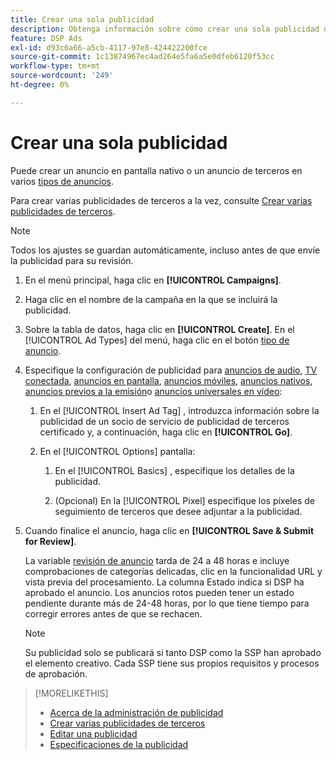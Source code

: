 ```yaml
---
title: Crear una sola publicidad
description: Obtenga información sobre cómo crear una sola publicidad de terceros.
feature: DSP Ads
exl-id: d93c6a66-a5cb-4117-97e8-424422200fce
source-git-commit: 1c13874967ec4ad264e5fa6a5e0dfeb6120f53cc
workflow-type: tm+mt
source-wordcount: '249'
ht-degree: 0%

---
```


# Crear una sola publicidad

Puede crear un anuncio en pantalla nativo o un anuncio de terceros en varios [tipos de anuncios](ad-about.md#ad-types).

Para crear varias publicidades de terceros a la vez, consulte [Crear varias publicidades de terceros](ad-create-multiple.md).

>[!NOTE]
>
>Todos los ajustes se guardan automáticamente, incluso antes de que envíe la publicidad para su revisión.

1. En el menú principal, haga clic en **[!UICONTROL Campaigns]**.

1. Haga clic en el nombre de la campaña en la que se incluirá la publicidad.

1. Sobre la tabla de datos, haga clic en **[!UICONTROL Create]**. En el [!UICONTROL Ad Types] del menú, haga clic en el botón [tipo de anuncio](ad-about.md#ad-types).

1. Especifique la configuración de publicidad para [anuncios de audio](ad-settings-audio.md), [TV conectada](ad-settings-connected-tv.md), [anuncios en pantalla](ad-settings-display.md), [anuncios móviles](ad-settings-mobile.md), [anuncios nativos](ad-settings-native.md), [anuncios previos a la emisión](ad-settings-pre-roll.md)o [anuncios universales en vídeo](ad-settings-universal-video.md):

   1. En el [!UICONTROL Insert Ad Tag] , introduzca información sobre la publicidad de un socio de servicio de publicidad de terceros certificado y, a continuación, haga clic en **[!UICONTROL Go]**.

   1. En el [!UICONTROL Options] pantalla:

      1. En el [!UICONTROL Basics] , especifique los detalles de la publicidad.

      1. (Opcional) En la [!UICONTROL Pixel] especifique los píxeles de seguimiento de terceros que desee adjuntar a la publicidad.

1. Cuando finalice el anuncio, haga clic en **[!UICONTROL Save & Submit for Review]**.

   La variable [revisión de anuncio](ad-about.md) tarda de 24 a 48 horas e incluye comprobaciones de categorías delicadas, clic en la funcionalidad URL y vista previa del procesamiento. La columna Estado indica si DSP ha aprobado el anuncio. Los anuncios rotos pueden tener un estado pendiente durante más de 24-48 horas, por lo que tiene tiempo para corregir errores antes de que se rechacen.

   >[!NOTE]
   >
   >Su publicidad solo se publicará si tanto DSP como la SSP han aprobado el elemento creativo. Cada SSP tiene sus propios requisitos y procesos de aprobación.

>[!MORELIKETHIS]
>
>* [Acerca de la administración de publicidad](ad-about.md)
>* [Crear varias publicidades de terceros](ad-create-multiple.md)
>* [Editar una publicidad](ad-edit.md)
>* [Especificaciones de la publicidad](ad-specs.md)

